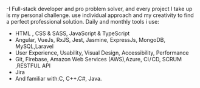 -I Full-stack developer and pro problem solver, and every project I take up is my personal challenge. use individual approach and my creativity to find a perfect professional solution.
Daily and monthly tools i use:
- HTML , CSS & SASS, JavaScript & TypeScript
- Angular, VueJs, RxJS, Jest, Jasmine, ExpressJs, MongoDB, MySQL,Laravel
- User Experience, Usability, Visual Design, Accessibility, Performance
- Git, Firebase, Amazon Web Services (AWS),Azure, CI / CD, SCRUM ,RESTFUL API
- Jira
- And familiar with:C, C++.C#, Java.
